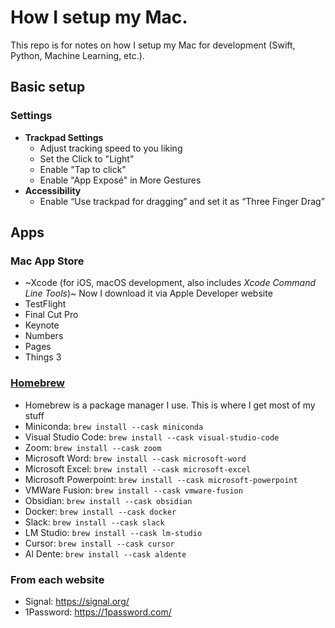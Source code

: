 # How I setup my Mac.
This repo is for notes on how I setup my Mac for development (Swift, Python, Machine Learning, etc.).

## Basic setup
### Settings
* **Trackpad Settings**
  * Adjust tracking speed to you liking
  * Set the Click to "Light"
  * Enable "Tap to click"
  * Enable "App Exposé" in More Gestures
* **Accessibility**
  * Enable “Use trackpad for dragging” and set it as “Three Finger Drag”

## Apps
### Mac App Store
 * ~Xcode (for iOS, macOS development, also includes *Xcode Command Line Tools*)~ Now I download it via Apple Developer website
 * TestFlight
 * Final Cut Pro
 * Keynote
 * Numbers
 * Pages
 * Things 3
### [Homebrew](https://brew.sh)
 * Homebrew is a package manager I use. This is where I get most of my stuff
 * Miniconda: `brew install --cask miniconda`
 * Visual Studio Code: `brew install --cask visual-studio-code`
 * Zoom: `brew install --cask zoom`
 * Microsoft Word: `brew install --cask microsoft-word`
 * Microsoft Excel: `brew install --cask microsoft-excel`
 * Microsoft Powerpoint: `brew install --cask microsoft-powerpoint`
 * VMWare Fusion: `brew install --cask vmware-fusion`
 * Obsidian: `brew install --cask obsidian`
 * Docker: `brew install --cask docker`
 * Slack: `brew install --cask slack`
 * LM Studio: `brew install --cask lm-studio`
 * Cursor: `brew install --cask cursor`
 * Al Dente: `brew install --cask aldente`
### From each website
 * Signal: https://signal.org/
 * 1Password: https://1password.com/

